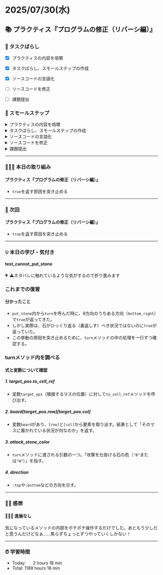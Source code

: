 # 2025/07/30(水)
## 📚 プラクティス『プログラムの修正（リバーシ編）』


### 🧩 タスクばらし
- [x] プラクティスの内容を咀嚼
- [x] タスクばらし、スモールステップの作成
- [x] ソースコードの言語化
- [ ] ソースコードを修正
- [ ] 課題提出


### 🐾 スモールステップ
<details><summary>プラクティスの内容を咀嚼</summary>

- [x] プラクティスの内容を咀嚼
</details>

<details><summary>タスクばらし、スモールステップの作成</summary>

- [x] タスクばらし、スモールステップの作成
</details>

<details><summary>ソースコードの言語化</summary>

- [x] ソースコードの言語化 **※①から順に行う**
  - [x] ① reversi_methods_test.rb
  - [x] ② reversi.rb
  - [x] ③ reversi_methods.rb
  - [x] ④ position.rb


</details>

<details><summary>ソースコードを修正</summary>

- [ ] ソースコードを修正
  - test_cannot_put_stone
    - [ ] 修正
  - test_finished_of_quickest_win_board
    - [ ] 修正
  - test_put_stone
    - [x] 修正
  - test_turn
    - [x] 修正
  - test_finished_of_full_board
    - [ ] 修正

</details>

<details><summary>課題提出</summary>

- [ ] 修正したソースコードを Pull Request としてアップ
- [ ] Pull Request としてアップした URL とテストコードの実行結果を提出
</details>


---
### 🧑🏻‍💻 本日の取り組み
#### プラクティス『プログラムの修正（リバーシ編）』
- `true`を返す原因を突き止める


---


### 🎯 次回
#### プラクティス『プログラムの修正（リバーシ編）』
- `true`を返す原因を突き止める
    

---


### 💡 本日の学び・気付き
#### test_cannot_put_stone
<details open><summary>⚠️ネタバレに触れているような気がするので折り畳みます</summary>

### これまでの復習
#### 分かったこと
- `put_stone`内から`turn`を呼んだ時に、8方向のうちある方向（`bottom_right`）で`true`が返ってきた。
- しかし実際は、石がひっくり返る（裏返しす）べき状況ではないのに`true`が返っていた。
- この挙動の原因を突き止めるために、`turn`メソッドの中の処理を一行ずつ確認する。

### turnメソッド内を調べる
#### 式と変数について確認
##### 1. target_pos.to_cell_ref
- 変数`target_ops`（隣接するマスの位置）に対して`to_cell_ref`メソッドを呼び出す。
##### 2. board[target_pos.row][target_pos.col]
- 変数`board`があり、`[row]`と`[col]`から要素を取り出す。結果として「そのマスに置かれている状況が何なのか」を返す。
##### 3. attack_stone_color
- `turn`メソッドに渡される引数の一つ。「攻撃を仕掛ける石の色（`"B"`または`"W"`）」を指す。
##### 4. direction
- `:top`や`:bottom`などの方向を示す。
</details>


---


### ✍🏻 感想
#### 🧑🏻‍💻 進展なし
気になっているメソッドの内部をポチポチ操作するだけでした。あともう少しだと思うんだけどなぁ......焦らずちょっとずつやっていくしかない！


---


### ⏰ 学習時間
- Today:&nbsp;&nbsp;&nbsp;&nbsp;&nbsp; 2 hours 18 min
- Total: 1189 hours 18 min
